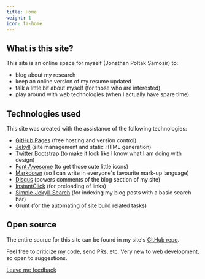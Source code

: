 ```yaml
---
title: Home
weight: 1
icon: fa-home
---
```


## What is this site?

This site is an online space for myself (Jonathan Poltak Samosir) to:

- blog about my research
- keep an online version of my resume updated
- talk a little bit about myself (for those who are interested)
- play around with web technologies (when I actually have spare time)


## Technologies used

This site was created with the assistance of the following technologies:

- [GitHub Pages][2] (free hosting and version control)
- [Jekyll][3] (site management and static HTML generation)
- [Twitter Bootstrap][4] (to make it look like I know what I am doing with design)
- [Font Awesome][5] (to get those cute little icons)
- [Markdown][6] (so I can write in everyone's favourite mark-up language)
- [Disqus][7] (powers comments of the blog section of my site)
- [InstantClick][8] (for preloading of links)
- [Simple-Jekyll-Search][9] (for indexing my blog posts with a basic search bar)
- [Grunt][10] (for the automating of site build related tasks)


## Open source

The entire source for this site can be found in my site's [GitHub repo][1].

Feel free to criticize my code, send PRs, etc. Very new to web development, so open to suggestions.

<p class="container">
  <a class="btn btn-sm btn-primary" href="https://github.com/poltak/poltak.github.io/issues/new" title="Leave feedback using GitHub" target="_blank">
    <i class="fa fa-comments"></i> Leave me feedback
  </a>
</p>



[1]: https://github.com/poltak/poltak.github.io               "This website's source code repository"
[2]: https://pages.github.com                                 "GitHub Pages Homepage"
[3]: http://jekyllrb.com                                      "Jekyll Homepage"
[4]: http://getbootstrap.com                                  "Twitter Bootstrap Homepage"
[5]: http://fortawesome.github.io/Font-Awesome/               "Font Awesome Homepage"
[6]: http://daringfireball.net/projects/markdown/             "Markdown Website"
[7]: https://disqus.com                                       "Disqus Homepage"
[8]: http://instantclick.io                                   "InstantClick Homepage"
[9]: https://github.com/christian-fei/Simple-Jekyll-Search    "Simple-Jekyll-Search Website"
[10]: http://gruntjs.com/                                     "Grunt Website"

